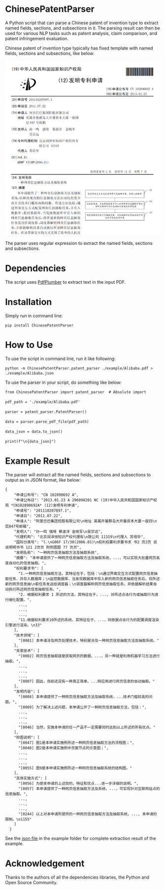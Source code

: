 # ChinesePatentParser

A Python script that can parse a Chinese patent of invention type to extract named fields, sections, and subsections in it. The parsing result can then be used for various NLP tasks such as patent analysis, claim comparison, and patent infringement evaluation.

Chinese patent of invention type typically has fixed template with named fields, sections and subsections, like below:

![patent image](./example/Alibaba.png)

The parser uses regular expression to extract the named fields, sections and subsections.

# Dependencies

The script uses [PdfPlumber](https://github.com/jsvine/pdfplumber) to extract text in the input PDF.

# Installation

Simply run in command line:

```
pip install ChinesePatentParser
```

# How to Use

To use the script in command line, run it like following:

```
python -m ChinesePatentParser.patent_parser ./example/Alibaba.pdf > ./example/Alibaba.json
```

To use the parser in your script, do something like below:

```
from ChinesePatentParser import patent_parser  # Absolute import

pdf_path = './example/Alibaba.pdf'

parser = patent_parser.PatentParser()

data = parser.parse_pdf_file(pdf_path)

data_json = data.to_json()

print(f"\n{data_json}")
```

# Example Result

The parser will extract all the named fields, sections and subsections to output as in JSON format, like below:

```
{
    "申请公布号": "CN 102890692 A",
    "申请公布日": "2013.01.23 A 296098201 NC (19)中华人民共和国国家知识产权局 *CN102890692A* (12)发明专利申请",
    "申请号": "201110207897.1",
    "申请日": "2011.07.22",
    "申请人": "阿里巴巴集团控股有限公司\n地址 英属开曼群岛大开曼资本大厦一座四\n层847号邮箱",
    "发明人": "孙一鸣 强琦 蔡波洋 金晓军\n吴宗远",
    "代理机构": "北京润泽恒知识产权代理有\n限公司 11319\n代理人 苏培华",
    "国际分类号": "l.\nG06F 17/30(2006.01)\n权利权要利求要书求 书2 页2页 说 说明明书书 121 2页页 附附图图 77 页页",
    "发明名称": "一种网页信息抽取方法及抽取系统",
    "摘要": "本申请提供了一种网页信息抽取方法及抽取系统，...，可以实现大批量网页高度自动化的信息抽取。",
    "权利要求书": [
      "1.一种网页信息抽取方法，其特征在于，包括：\n通过界面交互方式配置网页信息抽取任务，并存入数据库；\n监控数据库，当发现数据库中存入新的网页信息抽取任务后，将所述新的网页信息抽\n取任务发送给调度器；\n调度器解析网页信息抽取任务，并依据解析结果自动执行所述网页信息抽取任务。",
      "2. 根据权利要求 1 所述的方法，其特征在于，..., 对所述点击行为或抽取行为进行细化配置。",
      ...,
      ...,
      ...,
      "11.根据权利要求10所述的系统，其特征在于，...，则依据点击行为的配置调度渲染引擎进行渲染。\n33"
    ],
    "技术领域": [
      "[0001] 本申请涉及网页处理技术，特别是涉及一种网页信息抽取方法及抽取系统。"
    ],
    "背景技术": [
      "[0002] 网页信息抽取就是获取网页的数据，...，另一种就是利用机器学习方法进行抽取。",
      ...,
      ...,
      ...,
      "[0007] 因此，目前还没有一种真正简单、...网应用进行网页信息的自动抽取。"
    ],
    "发明内容": [
      "[0008] 本申请提供了一种网页信息抽取方法及抽取系统，...技术门槛较高的问题。",
      "[0009] 为了解决上述问题，本申请公开了一种网页信息抽取方法，包括：",
      ...,
      ...,
      ...,
      "[0046] 当然，实施本申请的任一产品不一定需要同时达到以上所述的所有优点。"
    ],
    "附图说明": [
      "[0047] 图1是本申请实施例所述一种网页信息抽取方法的流程图；",
      "[0048] 图2是本申请实施例中页面节点的示意图；",
      ...,
      ...,
      ...,
      "[0055] 图9是本申请实施例所述一种网页信息抽取系统的结构图。"
    ],
    "具体实施方式": [
      "[0056] 为使本申请的上述目的、特征和优点...进一步详细的说明。",
      "[0057] 本申请提供了一种网页信息抽取方法及系统，...，可实现针对互联网站点的信息抽取。",
      ...,
      ...,
      ...,
      "[0244] 以上对本申请所提供的一种网页信息抽取方法及抽取系统，..., 本申请的限制。\n1155"
    ]
  }

```

See the [json file](./example/Alibaba.json) in the example folder for complete extraction result of the example.

# Acknowledgement

Thanks to the authors of all the dependencies libraries, the Python and Open Source Community.
